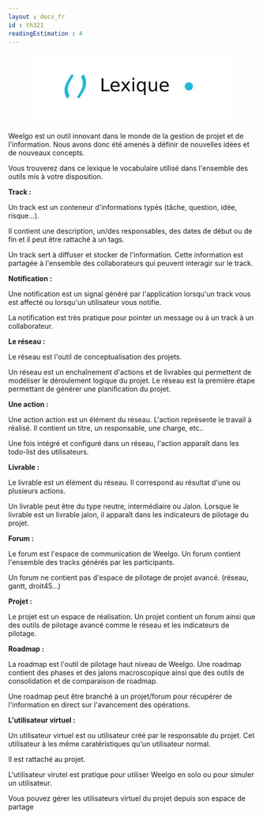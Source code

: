 ```yaml
---
layout : docs_fr
id : th321
readingEstimation : 4
---
```


<p align="center">
<img src="lexique.jpg">
</p>

Weelgo est un outil innovant dans le monde de la gestion de projet et de l'information. Nous avons donc été amenés à définir de nouvelles idées et de nouveaux concepts. 

Vous trouverez dans ce lexique le vocabulaire utilisé dans l'ensemble des outils mis à votre disposition. 


**Track :**

Un track est un conteneur d'informations typés (tâche, question, idée, risque...). 

Il contient une description, un/des responsables, des dates de début ou de fin et il peut être rattaché à un tags. 

Un track sert à diffuser et stocker de l'information. Cette information est partagée à l'ensemble des collaborateurs qui peuvent interagir sur le track. 

**Notification :**

Une notification est un signal généré par l'application lorsqu'un track vous est affecté ou lorsqu'un utilisateur vous notifie. 

La notification est très pratique pour pointer un message ou à un track à un collaborateur. 

**Le réseau :**

Le réseau est l'outil de conceptualisation des projets. 

Un réseau est un enchaînement d'actions et de livrables qui permettent de modéliser le déroulement logique du projet. Le réseau est la première étape permettant de générer une planification du projet.

**Une action :** 

Une action action est un élément du réseau. L'action représente le travail à réalisé. Il contient un titre, un responsable, une charge, etc..

Une fois intégré et configuré dans un réseau, l'action apparaît dans les todo-list des utilisateurs. 

**Livrable :**

Le livrable est un élément du réseau. Il correspond au résultat d'une ou plusieurs actions.

Un livrable peut être du type neutre, intermédiaire ou Jalon. Lorsque le livrable est un livrable jalon, il apparaît dans les indicateurs de pilotage du projet. 

**Forum :**

Le forum est l'espace de communication de Weelgo. Un forum contient l'ensemble des tracks générés par les participants. 

Un forum ne contient pas d'espace de pilotage de projet avancé. (réseau, gantt, droit45...)

**Projet :**

Le projet est un espace de réalisation. Un projet contient un forum ainsi que des outils de pilotage avancé comme le réseau et les indicateurs de pilotage. 

**Roadmap :**

La roadmap est l'outil de pilotage haut niveau de Weelgo. Une roadmap contient des phases et des jalons macroscopique ainsi que des outils de consolidation et de comparaison de roadmap. 

Une roadmap peut être branché à un projet/forum pour récupérer de l'information en direct sur l'avancement des opérations. 

**L'utilisateur virtuel :**

Un utilisateur virtuel est ou utilisateur créé par le responsable du projet. Cet utilisateur à les même caratéristiques qu'un utilisateur normal.

Il est rattaché au projet. 

L'utilisateur virutel est pratique pour utiliser Weelgo en solo ou pour simuler un utilisateur. 

Vous pouvez gérer les utilisateurs virtuel du projet depuis son espace de partage 

